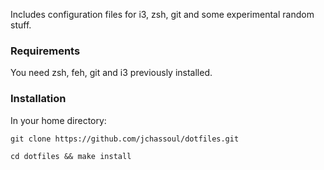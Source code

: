 Includes configuration files for i3, zsh, git and some experimental random stuff.

### Requirements
You need zsh, feh, git and i3 previously installed.

### Installation
In your home directory:

    git clone https://github.com/jchassoul/dotfiles.git

    cd dotfiles && make install
